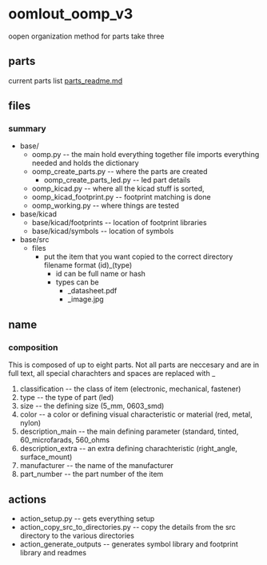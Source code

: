 # oomlout_oomp_v3
oopen organization method for parts take three

## parts
current parts list [parts_readme.md](readme_parts.md)

## files

### summary

* base/
  * oomp.py -- the main hold everything together file imports everything needed and holds the dictionary
  * oomp_create_parts.py -- where the parts are created 
    * oomp_create_parts_led.py -- led part details
  * oomp_kicad.py -- where all the kicad stuff is sorted,
   *  oomp_kicad_footprint.py -- footprint matching is done
  * oomp_working.py -- where things are tested
* base/kicad
  * base/kicad/footprints -- location of footprint libraries
  * base/kicad/symbols -- location of symbols
* base/src
  * files
    * put the item that you want copied to the correct directory filename format (id)_(type)
      * id can be full name or hash
      * types can be
        * _datasheet.pdf
        * _image.jpg



## name

### composition

This is composed of up to eight parts. Not all parts are neccesary and are in full text, all special charachters and spaces are replaced with _

1. classification -- the class of item (electronic, mechanical, fastener)
1. type -- the type of part (led)
2. size -- the defining size (5_mm, 0603_smd)
3. color -- a color or defining visual characteristic or material (red, metal, nylon)
4. description_main -- the main defining parameter (standard, tinted, 60_microfarads, 560_ohms
5. description_extra -- an extra defining charachteristic (right_angle, surface_mount)
6. manufacturer -- the name of the manufacturer
7. part_number -- the part number of the item

## actions

* action_setup.py -- gets everything setup
* action_copy_src_to_directories.py -- copy the details from the src directory to the various directories
* action_generate_outputs -- generates symbol library and footprint library and readmes
